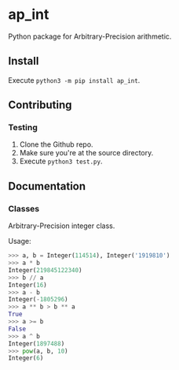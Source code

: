# ap_int

Python package for Arbitrary-Precision arithmetic.

## Install

Execute `python3 -m pip install ap_int`.

## Contributing

### Testing

1. Clone the Github repo.
2. Make sure you're at the source directory.
3. Execute `python3 test.py`.

## Documentation

### Classes

Arbitrary-Precision integer class.

Usage:
```py
>>> a, b = Integer(114514), Integer('1919810')
>>> a * b
Integer(219845122340)
>>> b // a
Integer(16)
>>> a - b
Integer(-1805296)
>>> a ** b > b ** a
True
>>> a >= b
False
>>> a ^ b
Integer(1897488)
>>> pow(a, b, 10)
Integer(6)
```